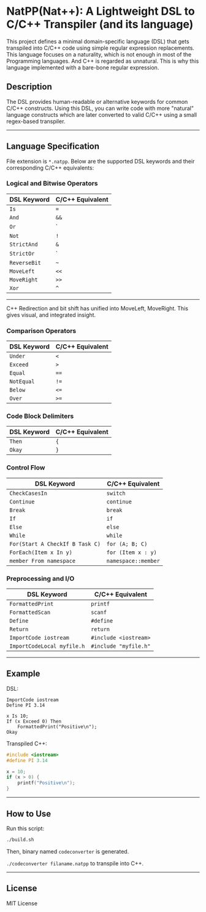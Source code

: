 
# NatPP(Nat++): A Lightweight DSL to C/C++ Transpiler (and its language)

This project defines a minimal domain-specific language (DSL) that gets transpiled into C/C++ code using simple regular expression replacements. This language focuses on a naturality, which is not enough in most of the Programming languages. And C++ is regarded as unnatural. This is why this language implemented with a bare-bone regular expression.

## Description

The DSL provides human-readable or alternative keywords for common C/C++ constructs. Using this DSL, you can write code with more "natural" language constructs which are later converted to valid C/C++ using a small regex-based transpiler.

---

## Language Specification

File extension is `*.natpp`.
Below are the supported DSL keywords and their corresponding C/C++ equivalents:

### Logical and Bitwise Operators
| DSL Keyword     | C/C++ Equivalent |
|------------------|------------------|
| `Is`             | `=`              |
| `And`            | `&&`             |
| `Or`             | `||`             |
| `Not`            | `!`              |
| `StrictAnd`      | `&`              |
| `StrictOr`       | `|`             |
| `ReverseBit`     | `~`              |
| `MoveLeft`       | `<<`             |
| `MoveRight`      | `>>`             |
| `Xor`            | `^`              |
----------------
C++ Redirection and bit shift has unified into MoveLeft, MoveRight.
This gives visual, and integrated insight.

### Comparison Operators
| DSL Keyword     | C/C++ Equivalent |
|------------------|------------------|
| `Under`          | `<`              |
| `Exceed`         | `>`              |
| `Equal`          | `==`             |
| `NotEqual`       | `!=`             |
| `Below`          | `<=`             |
| `Over`           | `>=`             |

### Code Block Delimiters
| DSL Keyword     | C/C++ Equivalent |
|------------------|------------------|
| `Then`           | `{`              |
| `Okay`           | `}`              |

### Control Flow
| DSL Keyword             | C/C++ Equivalent         |
|--------------------------|--------------------------|
| `CheckCasesIn`           | `switch`                |
| `Continue`               | `continue`              |
| `Break`                  | `break`                 |
| `If`                     | `if`                    |
| `Else`                   | `else`                  |
| `While`                  | `while`                 |
| `For(Start A CheckIf B Task C)` | `for (A; B; C)`  |
| `ForEach(Item x In y)`   | `for (Item x : y)`      |
| `member From namespace`  | `namespace::member` |

### Preprocessing and I/O
| DSL Keyword                        | C/C++ Equivalent      |
|------------------------------------|------------------------|
| `FormattedPrint`                   | `printf`              |
| `FormattedScan`                    | `scanf`               |
| `Define`                           | `#define`             |
| `Return`                           | `return`              |
| `ImportCode iostream`              | `#include <iostream>` |
| `ImportCodeLocal myfile.h`         | `#include "myfile.h"` |

---

## Example

DSL:

```dsl
ImportCode iostream
Define PI 3.14

x Is 10;
If (x Exceed 0) Then
    FormattedPrint("Positive\n");
Okay
```

Transpiled C++:

```cpp
#include <iostream>
#define PI 3.14

x = 10;
if (x > 0) {
    printf("Positive\n");
}
```

---

## How to Use

Run this script:
```bash
./build.sh
```
Then, binary named `codeconverter` is generated.

`./codeconverter filaname.natpp` to transpile into C++.

---

## License

MIT License
